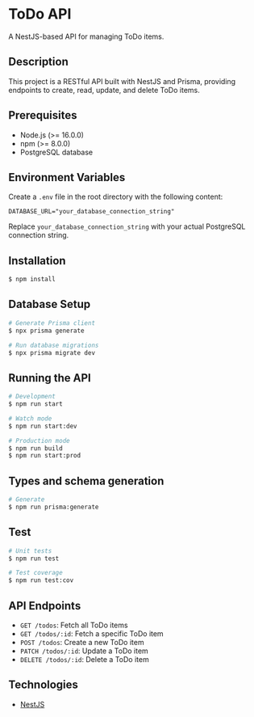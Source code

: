 # ToDo API

A NestJS-based API for managing ToDo items.

## Description

This project is a RESTful API built with NestJS and Prisma, providing endpoints to create, read, update, and delete ToDo items.

## Prerequisites

- Node.js (>= 16.0.0)
- npm (>= 8.0.0)
- PostgreSQL database

## Environment Variables

Create a `.env` file in the root directory with the following content:

```
DATABASE_URL="your_database_connection_string"
```

Replace `your_database_connection_string` with your actual PostgreSQL connection string.

## Installation

```bash
$ npm install
```

## Database Setup

```bash
# Generate Prisma client
$ npx prisma generate

# Run database migrations
$ npx prisma migrate dev
```

## Running the API

```bash
# Development
$ npm run start

# Watch mode
$ npm run start:dev

# Production mode
$ npm run build
$ npm run start:prod
```

## Types and schema generation

```bash
# Generate
$ npm run prisma:generate
```

## Test

```bash
# Unit tests
$ npm run test

# Test coverage
$ npm run test:cov
```

## API Endpoints

- `GET /todos`: Fetch all ToDo items
- `GET /todos/:id`: Fetch a specific ToDo item
- `POST /todos`: Create a new ToDo item
- `PATCH /todos/:id`: Update a ToDo item
- `DELETE /todos/:id`: Delete a ToDo item

## Technologies

- [NestJS](https://nestjs.com/)

